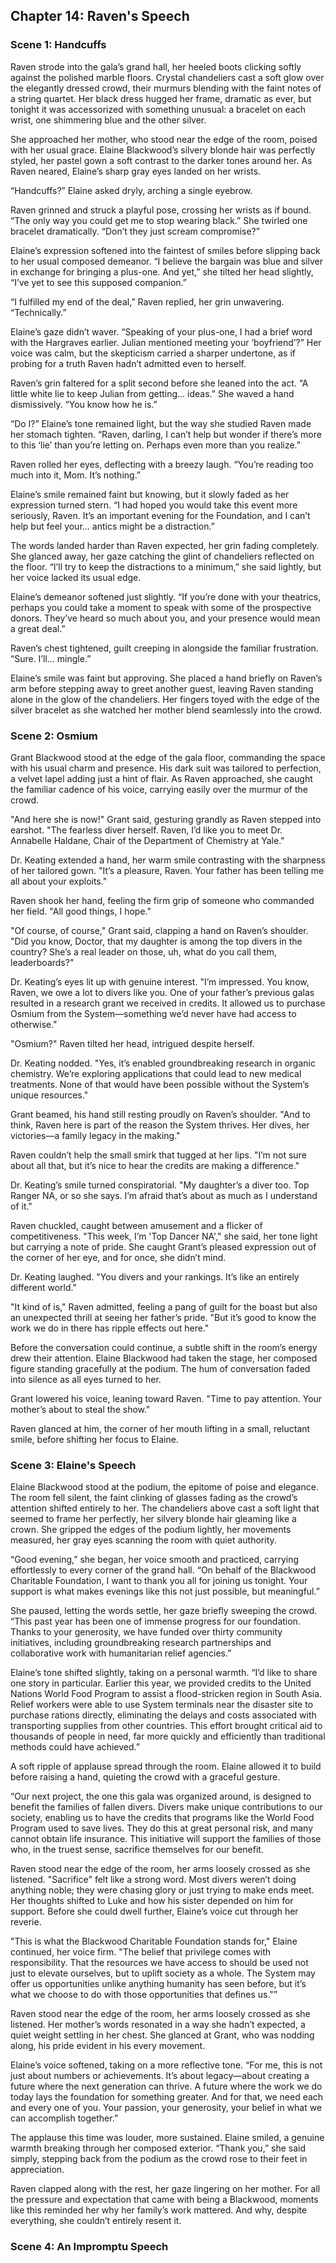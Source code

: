 ## Chapter 14: Raven's Speech

### Scene 1: Handcuffs

Raven strode into the gala’s grand hall, her heeled boots clicking softly against the polished marble floors. Crystal chandeliers cast a soft glow over the elegantly dressed crowd, their murmurs blending with the faint notes of a string quartet. Her black dress hugged her frame, dramatic as ever, but tonight it was accessorized with something unusual: a bracelet on each wrist, one shimmering blue and the other silver.

She approached her mother, who stood near the edge of the room, poised with her usual grace. Elaine Blackwood’s silvery blonde hair was perfectly styled, her pastel gown a soft contrast to the darker tones around her. As Raven neared, Elaine’s sharp gray eyes landed on her wrists.

“Handcuffs?” Elaine asked dryly, arching a single eyebrow.

Raven grinned and struck a playful pose, crossing her wrists as if bound. “The only way you could get me to stop wearing black.” She twirled one bracelet dramatically. “Don’t they just scream compromise?”

Elaine’s expression softened into the faintest of smiles before slipping back to her usual composed demeanor. “I believe the bargain was blue and silver in exchange for bringing a plus-one. And yet,” she tilted her head slightly, “I’ve yet to see this supposed companion.”

“I fulfilled my end of the deal,” Raven replied, her grin unwavering. “Technically.”

Elaine’s gaze didn’t waver. “Speaking of your plus-one, I had a brief word with the Hargraves earlier. Julian mentioned meeting your ‘boyfriend’?” Her voice was calm, but the skepticism carried a sharper undertone, as if probing for a truth Raven hadn’t admitted even to herself.

Raven’s grin faltered for a split second before she leaned into the act. “A little white lie to keep Julian from getting... ideas.” She waved a hand dismissively. “You know how he is.”

“Do I?” Elaine’s tone remained light, but the way she studied Raven made her stomach tighten. “Raven, darling, I can’t help but wonder if there’s more to this ‘lie’ than you’re letting on. Perhaps even more than you realize.”

Raven rolled her eyes, deflecting with a breezy laugh. “You’re reading too much into it, Mom. It’s nothing.”

Elaine’s smile remained faint but knowing, but it slowly faded as her expression turned stern. “I had hoped you would take this event more seriously, Raven. It’s an important evening for the Foundation, and I can’t help but feel your... antics might be a distraction.”

The words landed harder than Raven expected, her grin fading completely. She glanced away, her gaze catching the glint of chandeliers reflected on the floor. “I’ll try to keep the distractions to a minimum,” she said lightly, but her voice lacked its usual edge.

Elaine’s demeanor softened just slightly. “If you’re done with your theatrics, perhaps you could take a moment to speak with some of the prospective donors. They’ve heard so much about you, and your presence would mean a great deal.”

Raven’s chest tightened, guilt creeping in alongside the familiar frustration. “Sure. I’ll... mingle.”

Elaine’s smile was faint but approving. She placed a hand briefly on Raven’s arm before stepping away to greet another guest, leaving Raven standing alone in the glow of the chandeliers. Her fingers toyed with the edge of the silver bracelet as she watched her mother blend seamlessly into the crowd.


### Scene 2: Osmium

Grant Blackwood stood at the edge of the gala floor, commanding the space with his usual charm and presence. His dark suit was tailored to perfection, a velvet lapel adding just a hint of flair. As Raven approached, she caught the familiar cadence of his voice, carrying easily over the murmur of the crowd.

"And here she is now!" Grant said, gesturing grandly as Raven stepped into earshot. "The fearless diver herself. Raven, I’d like you to meet Dr. Annabelle Haldane, Chair of the Department of Chemistry at Yale."

Dr. Keating extended a hand, her warm smile contrasting with the sharpness of her tailored gown. "It’s a pleasure, Raven. Your father has been telling me all about your exploits."

Raven shook her hand, feeling the firm grip of someone who commanded her field. "All good things, I hope."

"Of course, of course," Grant said, clapping a hand on Raven’s shoulder. "Did you know, Doctor, that my daughter is among the top divers in the country? She’s a real leader on those, uh, what do you call them, leaderboards?"

Dr. Keating’s eyes lit up with genuine interest. "I’m impressed. You know, Raven, we owe a lot to divers like you. One of your father’s previous galas resulted in a research grant we received in credits. It allowed us to purchase Osmium from the System—something we’d never have had access to otherwise."

"Osmium?" Raven tilted her head, intrigued despite herself.

Dr. Keating nodded. "Yes, it’s enabled groundbreaking research in organic chemistry. We’re exploring applications that could lead to new medical treatments. None of that would have been possible without the System’s unique resources."

Grant beamed, his hand still resting proudly on Raven’s shoulder. "And to think, Raven here is part of the reason the System thrives. Her dives, her victories—a family legacy in the making."

Raven couldn’t help the small smirk that tugged at her lips. "I’m not sure about all that, but it’s nice to hear the credits are making a difference."

Dr. Keating’s smile turned conspiratorial. "My daughter’s a diver too. Top Ranger NA, or so she says. I’m afraid that’s about as much as I understand of it."

Raven chuckled, caught between amusement and a flicker of competitiveness. "This week, I’m 'Top Dancer NA'," she said, her tone light but carrying a note of pride. She caught Grant’s pleased expression out of the corner of her eye, and for once, she didn’t mind.

Dr. Keating laughed. "You divers and your rankings. It’s like an entirely different world."

"It kind of is," Raven admitted, feeling a pang of guilt for the boast but also an unexpected thrill at seeing her father’s pride. "But it’s good to know the work we do in there has ripple effects out here."

Before the conversation could continue, a subtle shift in the room’s energy drew their attention. Elaine Blackwood had taken the stage, her composed figure standing gracefully at the podium. The hum of conversation faded into silence as all eyes turned to her.

Grant lowered his voice, leaning toward Raven. "Time to pay attention. Your mother’s about to steal the show."

Raven glanced at him, the corner of her mouth lifting in a small, reluctant smile, before shifting her focus to Elaine.

### Scene 3: Elaine's Speech

Elaine Blackwood stood at the podium, the epitome of poise and elegance. The room fell silent, the faint clinking of glasses fading as the crowd’s attention shifted entirely to her. The chandeliers above cast a soft light that seemed to frame her perfectly, her silvery blonde hair gleaming like a crown. She gripped the edges of the podium lightly, her movements measured, her gray eyes scanning the room with quiet authority.

“Good evening,” she began, her voice smooth and practiced, carrying effortlessly to every corner of the grand hall. “On behalf of the Blackwood Charitable Foundation, I want to thank you all for joining us tonight. Your support is what makes evenings like this not just possible, but meaningful.”

She paused, letting the words settle, her gaze briefly sweeping the crowd. “This past year has been one of immense progress for our foundation. Thanks to your generosity, we have funded over thirty community initiatives, including groundbreaking research partnerships and collaborative work with humanitarian relief agencies.”

Elaine’s tone shifted slightly, taking on a personal warmth. “I’d like to share one story in particular. Earlier this year, we provided credits to the United Nations World Food Program to assist a flood-stricken region in South Asia. Relief workers were able to use System terminals near the disaster site to purchase rations directly, eliminating the delays and costs associated with transporting supplies from other countries. This effort brought critical aid to thousands of people in need, far more quickly and efficiently than traditional methods could have achieved.”

A soft ripple of applause spread through the room. Elaine allowed it to build before raising a hand, quieting the crowd with a graceful gesture.

“Our next project, the one this gala was organized around, is designed to benefit the families of fallen divers. Divers make unique contributions to our society, enabling us to have the credits that programs like the World Food Program used to save lives. They do this at great personal risk, and many cannot obtain life insurance. This initiative will support the families of those who, in the truest sense, sacrifice themselves for our benefit.

Raven stood near the edge of the room, her arms loosely crossed as she listened. "Sacrifice" felt like a strong word. Most divers weren’t doing anything noble; they were chasing glory or just trying to make ends meet. Her thoughts shifted to Luke and how his sister depended on him for support. Before she could dwell further, Elaine’s voice cut through her reverie.

"This is what the Blackwood Charitable Foundation stands for," Elaine continued, her voice firm. "The belief that privilege comes with responsibility. That the resources we have access to should be used not just to elevate ourselves, but to uplift society as a whole. The System may offer us opportunities unlike anything humanity has seen before, but it’s what we choose to do with those opportunities that defines us."”

Raven stood near the edge of the room, her arms loosely crossed as she listened. Her mother’s words resonated in a way she hadn’t expected, a quiet weight settling in her chest. She glanced at Grant, who was nodding along, his pride evident in his every movement.

Elaine’s voice softened, taking on a more reflective tone. “For me, this is not just about numbers or achievements. It’s about legacy—about creating a future where the next generation can thrive. A future where the work we do today lays the foundation for something greater. And for that, we need each and every one of you. Your passion, your generosity, your belief in what we can accomplish together.”

The applause this time was louder, more sustained. Elaine smiled, a genuine warmth breaking through her composed exterior. “Thank you,” she said simply, stepping back from the podium as the crowd rose to their feet in appreciation.

Raven clapped along with the rest, her gaze lingering on her mother. For all the pressure and expectation that came with being a Blackwood, moments like this reminded her why her family’s work mattered. And why, despite everything, she couldn’t entirely resent it.

### Scene 4: An Impromptu Speech

